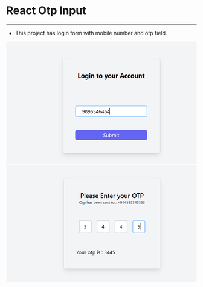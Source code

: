 # React Otp Input

---

- This project has login form with mobile number and otp field.

![login-form](./public/login-form.png)
![otp-input](./public/otp-input.png)
